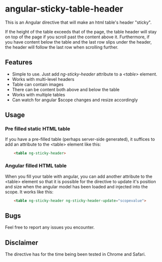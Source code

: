 # angular-sticky-table-header

This is an Angular directive that will make an html table's header "sticky". 

If the height of the table exceeds that of the page, the table header will stay on top of
the page if you scroll past the content above it. Furthermore, if you have content below
the table and the last row slips under the header, the header will follow the last row when
scrolling further.

## Features

 * Simple to use. Just add _ng-sticky-header_ attribute to a _&lt;table&gt;_ element.
 * Works with multi-level headers
 * Table can contain images
 * There can be content both above and below the table
 * Works with multiple tables
 * Can watch for angular $scope changes and resize accordingly
 
## Usage

### Pre filled static HTML table
If you have a pre-filled table (perhaps server-side generated), it suffices to add 
an attribute to the &lt;table&gt; element like this: 
```HTML
    <table ng-sticky-header>
```
### Angular filled HTML table
When you fill your table with angular, you can add another attribute to the &lt;table&gt; element
so that it is possible for the directive to update it's position and size when the angular
model has been loaded and injected into the scope. It works like this:
```HTML
    <table ng-sticky-header ng-sticky-header-update="scopevalue">
```    
## Bugs
Feel free to report any issues you encounter.

## Disclaimer
The directive has for the time being been tested in Chrome and Safari.

